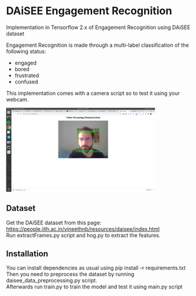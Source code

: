 # DAiSEE Engagement Recognition
Implementation in Tensorflow 2.x of Engagement Recognition using DAiSEE dataset

Engagement Recognition is made through a multi-label classification of the following status:
- engaged
- bored
- frustrated 
- confused

This implementation comes with a camera script so to test it using your webcam.


<img src="figures/output.png" style="zoom:80%;width:80%;height:80%" />

## Dataset
Get the DAiSEE dataset from this page: https://people.iith.ac.in/vineethnb/resources/daisee/index.html   
Run extractFrames.py script and hog.py to extract the features.

## Installation
You can install dependencies as usual using pip install -r requirements.txt   
Then you need to preprocess the dataset by running daisee_data_preprocessing.py script.   
Afterwards run train.py to train the model and test it using main.py script   
